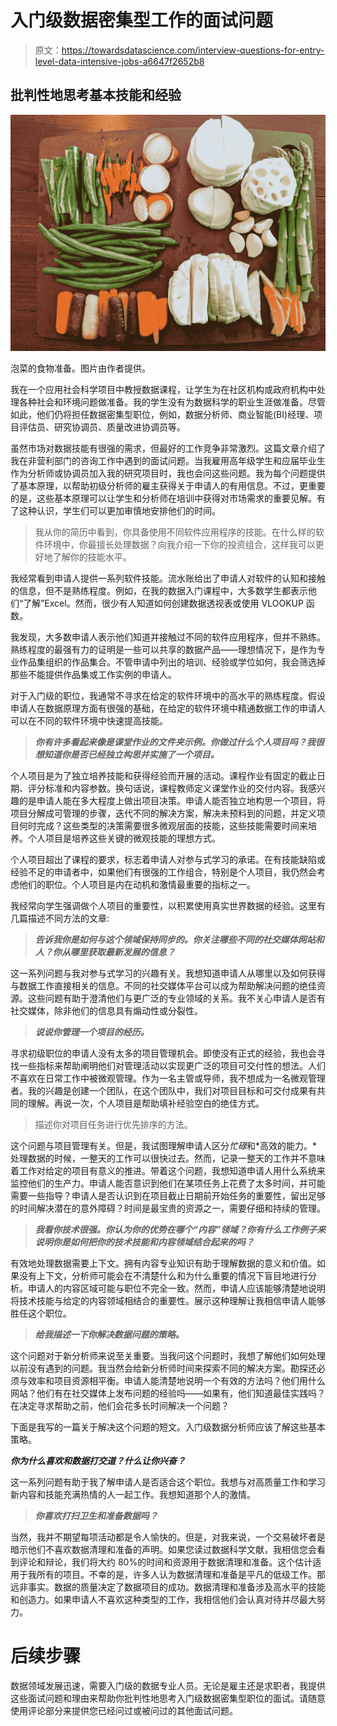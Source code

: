 # 入门级数据密集型工作的面试问题

> 原文：<https://towardsdatascience.com/interview-questions-for-entry-level-data-intensive-jobs-a6647f2652b8>

## 批判性地思考基本技能和经验

![](img/01eec318ed2ab4ef34632a89f65fd4ef.png)

泡菜的食物准备。图片由作者提供。

我在一个应用社会科学项目中教授数据课程，让学生为在社区机构或政府机构中处理各种社会和环境问题做准备。我的学生没有为数据科学的职业生涯做准备。尽管如此，他们仍将担任数据密集型职位，例如，数据分析师、商业智能(BI)经理、项目评估员、研究协调员、质量改进协调员等。

虽然市场对数据技能有很强的需求，但最好的工作竞争非常激烈。这篇文章介绍了我在非营利部门的咨询工作中遇到的面试问题。当我雇用高年级学生和应届毕业生作为分析师或协调员加入我的研究项目时，我也会问这些问题。我为每个问题提供了基本原理，以帮助初级分析师的雇主获得关于申请人的有用信息。不过，更重要的是，这些基本原理可以让学生和分析师在培训中获得对市场需求的重要见解。有了这种认识，学生们可以更加审慎地安排他们的时间。

> 我从你的简历中看到，你具备使用不同软件应用程序的技能。在什么样的软件环境中，你最擅长处理数据？向我介绍一下你的投资组合，这样我可以更好地了解你的技能水平。

我经常看到申请人提供一系列软件技能。流水账给出了申请人对软件的认知和接触的信息，但不是熟练程度。例如，在我的数据入门课程中，大多数学生都表示他们“了解”Excel。然而，很少有人知道如何创建数据透视表或使用 VLOOKUP 函数。

我发现，大多数申请人表示他们知道并接触过不同的软件应用程序，但并不熟练。熟练程度的最强有力的证明是一些可以共享的数据产品——理想情况下，是作为专业作品集组织的作品集合。不管申请中列出的培训、经验或学位如何，我会筛选掉那些不能提供作品集或工作实例的申请人。

对于入门级的职位，我通常不寻求在给定的软件环境中的高水平的熟练程度。假设申请人在数据原理方面有很强的基础，在给定的软件环境中精通数据工作的申请人可以在不同的软件环境中快速提高技能。

> ***你有许多看起来像是课堂作业的文件夹示例。你做过什么个人项目吗？我很想知道你是否已经独立构思并实施了一个项目。***

个人项目是为了独立培养技能和获得经验而开展的活动。课程作业有固定的截止日期、评分标准和内容参数。换句话说，课程教师定义课堂作业的交付内容。我感兴趣的是申请人能在多大程度上做出项目决策。申请人能否独立地构思一个项目，将项目分解成可管理的步骤，迭代不同的解决方案，解决未预料到的问题，并定义项目何时完成？这些类型的决策需要很多微观层面的技能，这些技能需要时间来培养。个人项目是培养这些关键的微观技能的理想方式。

个人项目超出了课程的要求，标志着申请人对参与式学习的承诺。在有技能缺陷或经验不足的申请者中，如果他们有很强的工作组合，特别是个人项目，我仍然会考虑他们的职位。个人项目是内在动机和激情最重要的指标之一。

我经常向学生强调做个人项目的重要性，以积累使用真实世界数据的经验。这里有几篇描述不同方法的文章:

</the-ideal-data-source-and-activities-for-developing-data-skills-yourself-347e58a1567e>  </portfolio-products-to-showcase-your-data-skills-b573e538e094>  

> ***告诉我你是如何与这个领域保持同步的。你关注哪些不同的社交媒体网站和人？你从哪里获取最新发展的信息？***

这一系列问题与我对参与式学习的兴趣有关。我想知道申请人从哪里以及如何获得与数据工作直接相关的信息。不同的社交媒体平台可以成为帮助解决问题的绝佳资源。这些问题有助于澄清他们与更广泛的专业领域的关系。我不关心申请人是否有社交媒体，除非他们的信息具有煽动性或分裂性。

> ***说说你管理一个项目的经历。***

寻求初级职位的申请人没有太多的项目管理机会。即使没有正式的经验，我也会寻找一些指标来帮助阐明他们对管理活动以实现更广泛的项目可交付性的想法。人们不喜欢在日常工作中被微观管理。作为一名主管或导师，我不想成为一名微观管理者。我的兴趣是创建一个团队，在这个团队中，我们对项目目标和可交付成果有共同的理解。再说一次，个人项目是帮助填补经验空白的绝佳方式。

> 描述你对项目任务进行优先排序的方法。

这个问题与项目管理有关。但是，我试图理解申请人区分*忙碌*和*高效的能力。*处理数据的时候，一整天的工作可以很快过去。然而，记录一整天的工作并不意味着工作对给定的项目有意义的推进。带着这个问题，我想知道申请人用什么系统来监控他们的生产力。申请人能否意识到他们在某项任务上花费了太多时间，并可能需要一些指导？申请人是否认识到在项目截止日期前开始任务的重要性，留出足够的时间解决潜在的意外障碍？时间是最宝贵的资源之一，需要仔细和持续的管理。

> ***我看你技术很强。你认为你的优势在哪个“内容”领域？你有什么工作例子来说明你是如何把你的技术技能和内容领域结合起来的吗？***

有效地处理数据需要上下文。拥有内容专业知识有助于理解数据的意义和价值。如果没有上下文，分析师可能会在不清楚什么和为什么重要的情况下盲目地进行分析。申请人的内容区域可能与职位不完全一致。然而，申请人应该能够清楚地说明将技术技能与给定的内容领域相结合的重要性。展示这种理解让我相信申请人能够胜任这个职位。

> ***给我描述一下你解决数据问题的策略。***

这个问题对于新分析师来说至关重要。当我问这个问题时，我想了解他们如何处理以前没有遇到的问题。我当然会给新分析师时间来探索不同的解决方案。勘探还必须与效率和项目资源相平衡。申请人能清楚地说明一个有效的方法吗？他们用什么网站？他们有在社交媒体上发布问题的经验吗——如果有，他们知道最佳实践吗？在决定寻求帮助之前，他们会花多长时间解决一个问题？

下面是我写的一篇关于解决这个问题的短文。入门级数据分析师应该了解这些基本策略。

</solving-data-problems-22ab8ac792bd>  

***你为什么喜欢和数据打交道？什么让你兴奋？***

这一系列问题有助于我了解申请人是否适合这个职位。我想与对高质量工作和学习新内容和技能充满热情的人一起工作。我想知道那个人的激情。

> ***你喜欢打扫卫生和准备数据吗？***

当然，我并不期望每项活动都是令人愉快的。但是，对我来说，一个交易破坏者是暗示他们不喜欢数据清理和准备的声明。如果您读过数据科学文献，我相信您会看到评论和辩论，我们将大约 80%的时间和资源用于数据清理和准备。这个估计适用于我所有的项目。不幸的是，许多人认为数据清理和准备是平凡的低级工作。那远非事实。数据的质量决定了数据项目的成功。数据清理和准备涉及高水平的技能和创造力。如果申请人不喜欢这种类型的工作，我相信他们会认真对待并尽最大努力。

# 后续步骤

数据领域发展迅速，需要入门级的数据专业人员。无论是雇主还是求职者，我提供这些面试问题和理由来帮助你批判性地思考入门级数据密集型职位的面试。请随意使用评论部分来提供您已经问过或被问过的其他面试问题。